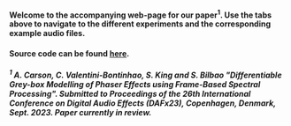 

#### Welcome to the accompanying web-page for our paper<sup>1</sup>. Use the tabs above to navigate to the different experiments and the corresponding example audio files.

#### Source code can be found [here](https://github.com/a-carson/ddsp-phaser).

##### <sup>1</sup> A. Carson, C. Valentini-Bontinhao, S. King and S. Bilbao "Differentiable Grey-box Modelling of Phaser Effects using Frame-Based Spectral Processing". Submitted to *Proceedings of the 26th International Conference on Digital Audio Effects (DAFx23)*, Copenhagen, Denmark, Sept. 2023. Paper currently in review.